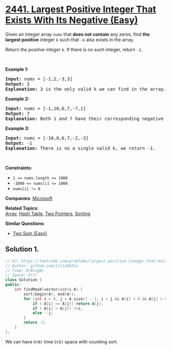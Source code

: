 # [2441. Largest Positive Integer That Exists With Its Negative (Easy)](https://leetcode.com/problems/largest-positive-integer-that-exists-with-its-negative)

<p>Given an integer array <code>nums</code> that <strong>does not contain</strong> any zeros, find <strong>the largest positive</strong> integer <code>k</code> such that <code>-k</code> also exists in the array.</p>
<p>Return <em>the positive integer </em><code>k</code>. If there is no such integer, return <code>-1</code>.</p>
<p>&nbsp;</p>
<p><strong class="example">Example 1:</strong></p>
<pre><strong>Input:</strong> nums = [-1,2,-3,3]
<strong>Output:</strong> 3
<strong>Explanation:</strong> 3 is the only valid k we can find in the array.
</pre>
<p><strong class="example">Example 2:</strong></p>
<pre><strong>Input:</strong> nums = [-1,10,6,7,-7,1]
<strong>Output:</strong> 7
<strong>Explanation:</strong> Both 1 and 7 have their corresponding negative values in the array. 7 has a larger value.
</pre>
<p><strong class="example">Example 3:</strong></p>
<pre><strong>Input:</strong> nums = [-10,8,6,7,-2,-3]
<strong>Output:</strong> -1
<strong>Explanation:</strong> There is no a single valid k, we return -1.
</pre>
<p>&nbsp;</p>
<p><strong>Constraints:</strong></p>
<ul>
	<li><code>1 &lt;= nums.length &lt;= 1000</code></li>
	<li><code>-1000 &lt;= nums[i] &lt;= 1000</code></li>
	<li><code>nums[i] != 0</code></li>
</ul>

**Companies**:
[Microsoft](https://leetcode.com/company/microsoft)

**Related Topics**:  
[Array](https://leetcode.com/tag/array/), [Hash Table](https://leetcode.com/tag/hash-table/), [Two Pointers](https://leetcode.com/tag/two-pointers/), [Sorting](https://leetcode.com/tag/sorting/)

**Similar Questions**:
* [Two Sum (Easy)](https://leetcode.com/problems/two-sum/)

## Solution 1.

```cpp
// OJ: https://leetcode.com/problems/largest-positive-integer-that-exists-with-its-negative
// Author: github.com/lzl124631x
// Time: O(NlogN)
// Space: O(1)
class Solution {
public:
    int findMaxK(vector<int>& A) {
        sort(begin(A), end(A));
        for (int i = 0, j = A.size() - 1; i < j && A[i] < 0 && A[j] > 0;) {
            if (-A[i] == A[j]) return A[j];
            if (-A[i] > A[j]) ++i;
            else --j;
        }
        return -1;
    }
};
```

We can have `O(N)` time `O(D)` space with counting sort.